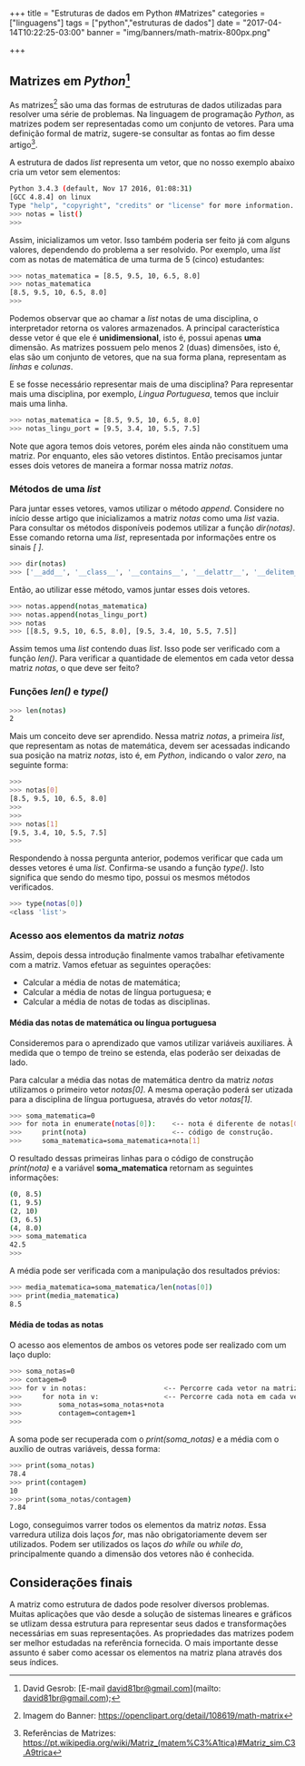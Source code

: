 +++
title = "Estruturas de dados em Python #Matrizes"
categories = ["linguagens"]
tags = ["python","estruturas de dados"]
date = "2017-04-14T10:22:25-03:00"
banner = "img/banners/math-matrix-800px.png"

+++

## Matrizes em _Python_[^fa]

As matrizes[^f1] são uma das formas de estruturas de dados utilizadas para resolver uma série de problemas. Na linguagem de programação _Python_, as matrizes podem ser representadas como um conjunto de vetores. Para uma definição formal de matriz, sugere-se consultar as fontas ao fim desse artigo[^ff].

A estrutura de dados _list_ representa um vetor, que no nosso exemplo abaixo cria um vetor sem elementos:

```sh
Python 3.4.3 (default, Nov 17 2016, 01:08:31)
[GCC 4.8.4] on linux 
Type "help", "copyright", "credits" or "license" for more information.
>>> notas = list()
>>>
```

Assim, inicializamos um vetor. Isso também poderia ser feito já com alguns valores, dependendo do problema a ser resolvido. Por exemplo, uma _list_ com as notas de matemática de uma turma de 5 (cinco) estudantes:
 

```sh
>>> notas_matematica = [8.5, 9.5, 10, 6.5, 8.0]
>>> notas_matematica
[8.5, 9.5, 10, 6.5, 8.0]
>>>
```

Podemos observar que ao chamar a _list_ notas de uma disciplina, o interpretador retorna os valores armazenados. A principal característica desse vetor é que ele é **unidimensional**, isto é, possui apenas **uma** dimensão. As matrizes possuem pelo menos 2 (duas) dimensões, isto é, elas são um conjunto de vetores, que na sua forma plana, representam as _linhas_ e _colunas_.

E se fosse necessário representar mais de uma disciplina? Para representar mais uma disciplina, por exemplo, _Lingua Portuguesa_, temos que incluir mais uma linha.

```sh
>>> notas_matematica = [8.5, 9.5, 10, 6.5, 8.0]
>>> notas_lingu_port = [9.5, 3.4, 10, 5.5, 7.5]
```

Note que agora temos dois vetores, porém eles ainda não constituem uma matriz. Por enquanto, eles são vetores distintos. Então precisamos juntar esses dois vetores de maneira a formar nossa matriz _notas_. 
 
### Métodos de uma _list_

Para juntar esses vetores, vamos utilizar o método _append_. Considere no início desse artigo que inicializamos a matriz _notas_ como uma _list_ vazia. Para consultar os métodos disponíveis podemos utilizar a função _dir(notas)_. Esse comando retorna uma _list_, representada por informações entre os sinais _[ ]_. 

```sh
>>> dir(notas)
>>> ['__add__', '__class__', '__contains__', '__delattr__', '__delitem__', '__delslice__', '__doc__', '__eq__', '__format__', '__ge__', '__getattribute__', '__getitem__', '__getslice__', '__gt__', '__hash__', '__iadd__', '__imul__', '__init__', '__iter__', '__le__', '__len__', '__lt__', '__mul__', '__ne__', '__new__', '__reduce__', '__reduce_ex__', '__repr__', '__reversed__', '__rmul__', '__setattr__', '__setitem__', '__setslice__', '__sizeof__', '__str__', '__subclasshook__', 'append', 'count', 'extend', 'index', 'insert', 'pop', 'remove', 'reverse', 'sort']
```
Então, ao utilizar esse método, vamos juntar esses dois vetores.
```sh
>>> notas.append(notas_matematica)
>>> notas.append(notas_lingu_port)
>>> notas
>>> [[8.5, 9.5, 10, 6.5, 8.0], [9.5, 3.4, 10, 5.5, 7.5]]
```

Assim temos uma _list_ contendo duas _list_. Isso pode ser verificado com a função _len()_. Para verificar a quantidade de elementos em cada vetor dessa matriz _notas_, o que deve ser feito?

### Funções _len()_ e _type()_

```sh
>>> len(notas)
2
```

Mais um conceito deve ser aprendido. Nessa matriz _notas_, a primeira _list_, que representam as notas de matemática,  devem ser acessadas indicando sua posição na matriz _notas_, isto é, em _Python_, indicando o valor _zero_, na seguinte forma:

```sh
>>>
>>> notas[0]
[8.5, 9.5, 10, 6.5, 8.0] 
>>>
>>>
>>> notas[1]
[9.5, 3.4, 10, 5.5, 7.5] 
>>> 
```
Respondendo à nossa pergunta anterior, podemos verificar que cada um desses vetores é uma _list_. Confirma-se usando a função _type()_. Isto significa que sendo do mesmo tipo, possui os mesmos métodos verificados.

```sh
>>> type(notas[0])
<class 'list'> 
```

### Acesso aos elementos da matriz _notas_

Assim, depois dessa introdução finalmente vamos trabalhar efetivamente com a matriz. Vamos efetuar as seguintes operações:

- Calcular a média de notas de matemática;
- Calcular a média de notas de língua portuguesa; e
- Calcular a média de notas de todas as disciplinas.



#### Média das notas de matemática ou língua portuguesa

Consideremos para o aprendizado que vamos utilizar variáveis auxiliares. À medida que o tempo de treino se estenda, elas poderão ser deixadas de lado.

Para calcular a média das notas de matemática dentro da matriz _notas_ utilizamos o primeiro vetor _notas[0]_. A mesma operação poderá ser utizada para a disciplina de língua portuguesa, através do vetor _notas[1]_.

```sh
>>> soma_matematica=0
>>> for nota in enumerate(notas[0]):    <-- nota é diferente de notas[0],  singular e plural (conjunto).
>>>     print(nota)                     <-- código de construção.
>>>     soma_matematica=soma_matematica+nota[1]
```
O resultado dessas primeiras linhas para o código de construção _print(nota)_ e a variável **soma_matematica** retornam as seguintes informações:

```sh
(0, 8.5)
(1, 9.5)
(2, 10)
(3, 6.5)
(4, 8.0)
>>> soma_matematica
42.5
>>>
```
A média pode ser verificada com a manipulação dos resultados prévios:

```sh
>>> media_matematica=soma_matematica/len(notas[0])
>>> print(media_matematica)
8.5 
```

#### Média de todas as notas

O acesso aos elementos de ambos os vetores pode ser realizado com um laço duplo:

```sh
>>> soma_notas=0
>>> contagem=0
>>> for v in notas:                   <-- Percorre cada vetor na matriz notas.
>>>     for nota in v:	              <-- Percorre cada nota em cada vetor (v).
>>>         soma_notas=soma_notas+nota
>>>         contagem=contagem+1
>>>
```
A soma pode ser recuperada com o _print(soma_notas)_ e a média com o auxílio de outras variáveis, dessa forma:

```sh
>>> print(soma_notas)
78.4
>>> print(contagem)
10
>>> print(soma_notas/contagem)
7.84
```
Logo, conseguimos varrer todos os elementos da matriz _notas_. Essa varredura utiliza dois laços _for_, mas não obrigatoriamente devem ser utilizados. Podem ser utilizados os laços _do while_ ou _while do_, principalmente quando a dimensão dos vetores não é conhecida.

## Considerações finais

A matriz como estrutura de dados pode resolver diversos problemas. Muitas aplicações que vão desde a solução de sistemas lineares e gráficos se utlizam dessa estrutura para representar seus dados e transformações necessárias em suas representações. As propriedades das matrizes podem ser melhor estudadas na referência fornecida. O mais importante desse assunto é saber como acessar os elementos na matriz plana através dos seus índices.

[^fa]: David Gesrob: [E-mail david81br@gmail.com](mailto: david81br@gmail.com);
[^f1]: Imagem do Banner: https://openclipart.org/detail/108619/math-matrix
[^ff]: Referências de Matrizes: https://pt.wikipedia.org/wiki/Matriz_(matem%C3%A1tica)#Matriz_sim.C3.A9trica 
